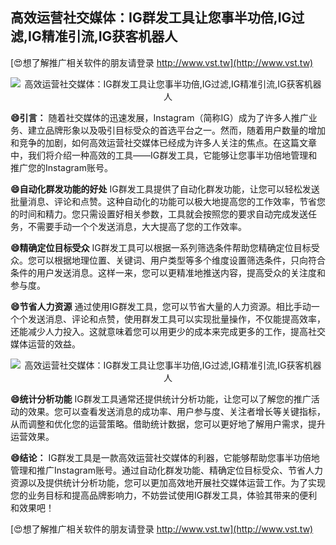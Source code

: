 ## **高效运营社交媒体：IG群发工具让您事半功倍,IG过滤,IG精准引流,IG获客机器人**

[😍想了解推广相关软件的朋友请登录 http://www.vst.tw](http://www.vst.tw)

 <center><img src="https://vst.tw/MP4/tuiguang/png/7.png" alt="高效运营社交媒体：IG群发工具让您事半功倍,IG过滤,IG精准引流,IG获客机器人"></center>

**😄引言：**
随着社交媒体的迅速发展，Instagram（简称IG）成为了许多人推广业务、建立品牌形象以及吸引目标受众的首选平台之一。然而，随着用户数量的增加和竞争的加剧，如何高效运营社交媒体已经成为许多人关注的焦点。在这篇文章中，我们将介绍一种高效的工具——IG群发工具，它能够让您事半功倍地管理和推广您的Instagram账号。

**😄自动化群发功能的好处**
IG群发工具提供了自动化群发功能，让您可以轻松发送批量消息、评论和点赞。这种自动化的功能可以极大地提高您的工作效率，节省您的时间和精力。您只需设置好相关参数，工具就会按照您的要求自动完成发送任务，不需要手动一个个发送消息，大大提高了您的工作效率。

**😄精确定位目标受众**
IG群发工具可以根据一系列筛选条件帮助您精确定位目标受众。您可以根据地理位置、关键词、用户类型等多个维度设置筛选条件，只向符合条件的用户发送消息。这样一来，您可以更精准地推送内容，提高受众的关注度和参与度。

**😄节省人力资源**
通过使用IG群发工具，您可以节省大量的人力资源。相比手动一个个发送消息、评论和点赞，使用群发工具可以实现批量操作，不仅能提高效率，还能减少人力投入。这就意味着您可以用更少的成本来完成更多的工作，提高社交媒体运营的效益。

 <center><img src="https://vst.tw/MP4/tuiguang/png/8.png" alt="高效运营社交媒体：IG群发工具让您事半功倍,IG过滤,IG精准引流,IG获客机器人"></center>

**😄统计分析功能**
IG群发工具通常还提供统计分析功能，让您可以了解您的推广活动的效果。您可以查看发送消息的成功率、用户参与度、关注者增长等关键指标，从而调整和优化您的运营策略。借助统计数据，您可以更好地了解用户需求，提升运营效果。

**😄结论：**
IG群发工具是一款高效运营社交媒体的利器，它能够帮助您事半功倍地管理和推广Instagram账号。通过自动化群发功能、精确定位目标受众、节省人力资源以及提供统计分析功能，您可以更加高效地开展社交媒体运营工作。为了实现您的业务目标和提高品牌影响力，不妨尝试使用IG群发工具，体验其带来的便利和效果吧！

[😍想了解推广相关软件的朋友请登录 http://www.vst.tw](http://www.vst.tw)



